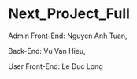 # Next_ProJect_Full
Admin Front-End: Nguyen Anh Tuan,


Back-End: Vu Van Hieu,


User Front-End: Le Duc Long
